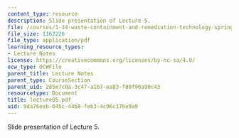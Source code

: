 ```yaml
---
content_type: resource
description: Slide presentation of Lecture 5.
file: /courses/1-34-waste-containment-and-remediation-technology-spring-2004/9da76eeb045c44b8feb34c96c176e9a9_lecture05.pdf
file_size: 1162226
file_type: application/pdf
learning_resource_types:
- Lecture Notes
license: https://creativecommons.org/licenses/by-nc-sa/4.0/
ocw_type: OCWFile
parent_title: Lecture Notes
parent_type: CourseSection
parent_uid: 285e7c0a-3c47-a1b7-ea83-f80f96a90c43
resourcetype: Document
title: lecture05.pdf
uid: 9da76eeb-045c-44b8-feb3-4c96c176e9a9
---
```

Slide presentation of Lecture 5.